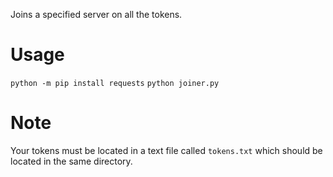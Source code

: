 Joins a specified server on all the tokens.

# Usage
`python -m pip install requests`
`python joiner.py`

# Note
Your tokens must be located in a text file called `tokens.txt` which should be located in the same directory.
